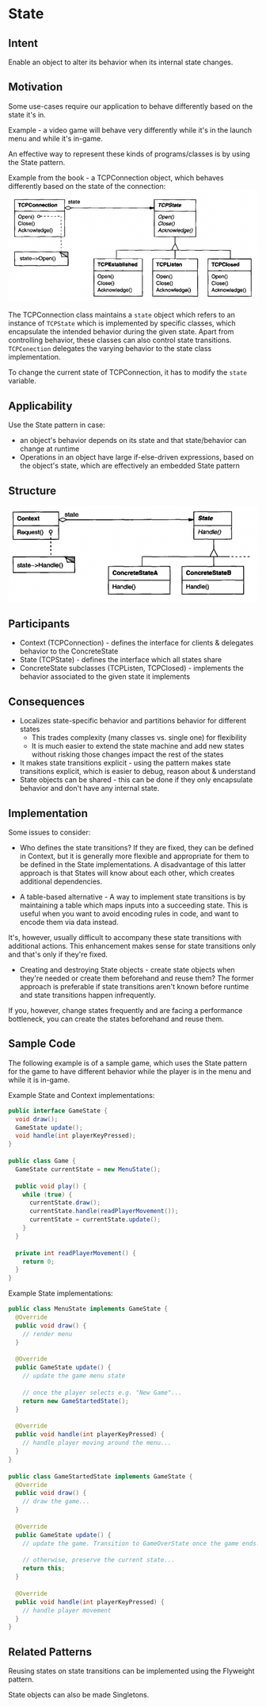 # State

## Intent
Enable an object to alter its behavior when its internal state changes.

## Motivation
Some use-cases require our application to behave differently based on the state it's in.

Example - a video game will behave very differently while it's in the launch menu and while it's in-game.

An effective way to represent these kinds of programs/classes is by using the State pattern.

Example from the book - a TCPConnection object, which behaves differently based on the state of the connection:
![tcp-state-example](images/tcp-state-example.png)

The TCPConnection class maintains a `state` object which refers to an instance of `TCPState` which is implemented by specific classes, which encapsulate the intended behavior during the given state.
Apart from controlling behavior, these classes can also control state transitions. `TCPConection` delegates the varying behavior to the state class implementation.

To change the current state of TCPConnection, it has to modify the `state` variable.

## Applicability
Use the State pattern in case:
 * an object's behavior depends on its state and that state/behavior can change at runtime
 * Operations in an object have large if-else-driven expressions, based on the object's state, which are effectively an embedded State pattern

## Structure
![structure](images/structure.png)

## Participants
 * Context (TCPConnection) - defines the interface for clients & delegates behavior to the ConcreteState
 * State (TCPState) - defines the interface which all states share
 * ConcreteState subclasses (TCPListen, TCPClosed) - implements the behavior associated to the given state it implements

## Consequences
 * Localizes state-specific behavior and partitions behavior for different states
    * This trades complexity (many classes vs. single one) for flexibility
    * It is much easier to extend the state machine and add new states without risking those changes impact the rest of the states
 * It makes state transitions explicit - using the pattern makes state transitions explicit, which is easier to debug, reason about & understand
 * State objects can be shared - this can be done if they only encapsulate behavior and don't have any internal state.

## Implementation
Some issues to consider:
 * Who defines the state transitions? 
If they are fixed, they can be defined in Context, but it is generally more flexible and appropriate for them to be defined in the State implementations.
A disadvantage of this latter approach is that States will know about each other, which creates additional dependencies.

 * A table-based alternative - A way to implement state transitions is by maintaining a table which maps inputs into a succeeding state.
This is useful when you want to avoid encoding rules in code, and want to encode them via data instead.

It's, however, usually difficult to accompany these state transitions with additional actions.
This enhancement makes sense for state transitions only and that's only if they're fixed.

 * Creating and destroying State objects - create state objects when they're needed or create them beforehand and reuse them?
The former approach is preferable if state transitions aren't known before runtime and state transitions happen infrequently.

If you, however, change states frequently and are facing a performance bottleneck, you can create the states beforehand and reuse them.

## Sample Code
The following example is of a sample game, which uses the State pattern for the game to have different behavior while the player is in the menu and while it is in-game.

Example State and Context implementations:
```java
public interface GameState {
  void draw();
  GameState update();
  void handle(int playerKeyPressed);
}

public class Game {
  GameState currentState = new MenuState();

  public void play() {
    while (true) {
      currentState.draw();
      currentState.handle(readPlayerMovement());
      currentState = currentState.update();
    }
  }

  private int readPlayerMovement() {
    return 0;
  }
}
```

Example State implementations:
```java
public class MenuState implements GameState {
  @Override
  public void draw() {
    // render menu
  }

  @Override
  public GameState update() {
    // update the game menu state

    // once the player selects e.g. "New Game"...
    return new GameStartedState();
  }

  @Override
  public void handle(int playerKeyPressed) {
    // handle player moving around the menu...
  }
}

public class GameStartedState implements GameState {
  @Override
  public void draw() {
    // draw the game...
  }

  @Override
  public GameState update() {
    // update the game. Transition to GameOverState once the game ends...

    // otherwise, preserve the current state...
    return this;
  }

  @Override
  public void handle(int playerKeyPressed) {
    // handle player movement
  }
}
```

## Related Patterns
Reusing states on state transitions can be implemented using the Flyweight pattern.

State objects can also be made Singletons.

